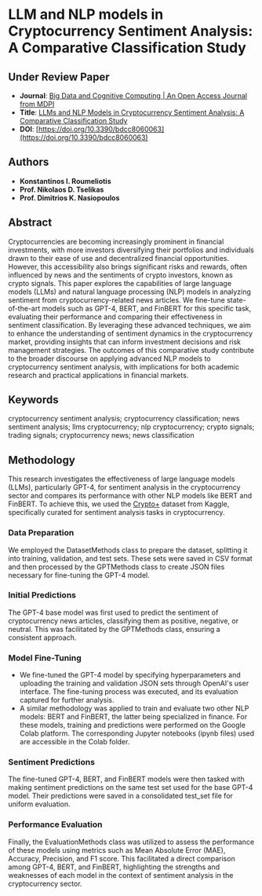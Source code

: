 # LLM and NLP models in Cryptocurrency Sentiment Analysis: A Comparative Classification Study

## Under Review Paper
* **Journal**: [Big Data and Cognitive Computing | An Open Access Journal from MDPI](https://www.mdpi.com/journal/BDCC)
* **Title**: [LLMs and NLP Models in Cryptocurrency Sentiment Analysis: A Comparative Classification Study](https://www.mdpi.com/2504-2289/8/6/63) 
* **DOI**: [https://doi.org/10.3390/bdcc8060063](https://doi.org/10.3390/bdcc8060063)

## Authors
* **Konstantinos I. Roumeliotis**
* **Prof. Nikolaos D. Tselikas**
* **Prof. Dimitrios K. Nasiopoulos**

## Abstract
Cryptocurrencies are becoming increasingly prominent in financial investments, with more investors diversifying their portfolios and individuals drawn to their ease of use and decentralized financial opportunities. However, this accessibility also brings significant risks and rewards, often influenced by news and the sentiments of crypto investors, known as crypto signals. This paper explores the capabilities of large language models (LLMs) and natural language processing (NLP) models in analyzing sentiment from cryptocurrency-related news articles. We fine-tune state-of-the-art models such as GPT-4, BERT, and FinBERT for this specific task, evaluating their performance and comparing their effectiveness in sentiment classification. By leveraging these advanced techniques, we aim to enhance the understanding of sentiment dynamics in the cryptocurrency market, providing insights that can inform investment decisions and risk management strategies. The outcomes of this comparative study contribute to the broader discourse on applying advanced NLP models to cryptocurrency sentiment analysis, with implications for both academic research and practical applications in financial markets.

## Keywords
cryptocurrency sentiment analysis; cryptocurrency classification; news sentiment analysis; llms cryptocurrency; nlp cryptocurrency; crypto signals; trading signals; cryptocurrency news; news classification

## Methodology
This research investigates the effectiveness of large language models (LLMs), particularly GPT-4, for sentiment analysis in the cryptocurrency sector and compares its performance with other NLP models like BERT and FinBERT. To achieve this, we used the [Crypto+](https://www.kaggle.com/datasets/oliviervha/crypto-news) dataset from Kaggle, specifically curated for sentiment analysis tasks in cryptocurrency.
### Data Preparation
We employed the DatasetMethods class to prepare the dataset, splitting it into training, validation, and test sets. These sets were saved in CSV format and then processed by the GPTMethods class to create JSON files necessary for fine-tuning the GPT-4 model.
### Initial Predictions
The GPT-4 base model was first used to predict the sentiment of cryptocurrency news articles, classifying them as positive, negative, or neutral. This was facilitated by the GPTMethods class, ensuring a consistent approach.
### Model Fine-Tuning
* We fine-tuned the GPT-4 model by specifying hyperparameters and uploading the training and validation JSON sets through OpenAI's user interface. The fine-tuning process was executed, and its evaluation captured for further analysis.
* A similar methodology was applied to train and evaluate two other NLP models: BERT and FinBERT, the latter being specialized in finance. For these models, training and predictions were performed on the Google Colab platform. The corresponding Jupyter notebooks (ipynb files) used are accessible in the Colab folder.
### Sentiment Predictions
The fine-tuned GPT-4, BERT, and FinBERT models were then tasked with making sentiment predictions on the same test set used for the base GPT-4 model. Their predictions were saved in a consolidated test_set file for uniform evaluation.
### Performance Evaluation
Finally, the EvaluationMethods class was utilized to assess the performance of these models using metrics such as Mean Absolute Error (MAE), Accuracy, Precision, and F1 score. This facilitated a direct comparison among GPT-4, BERT, and FinBERT, highlighting the strengths and weaknesses of each model in the context of sentiment analysis in the cryptocurrency sector.
